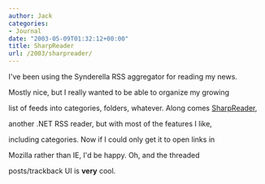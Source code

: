 ```yaml
---
author: Jack
categories:
- Journal
date: "2003-05-09T01:32:12+00:00"
title: SharpReader
url: /2003/sharpreader/
---
```


I've been using the Synderella RSS aggregator for reading my news.
  

  
Mostly nice, but I really wanted to be able to organize my growing
  

  
list of feeds into categories, folders, whatever. Along comes [SharpReader][1],
  

  
another .NET RSS reader, but with most of the features I like,
  

  
including categories. Now if I could only get it to open links in
  

  
Mozilla rather than IE, I'd be happy. Oh, and the threaded
  

  
posts/trackback UI is **very** cool.

 [1]: //www.hutteman.com/weblog/2003/04/06.html#000056"